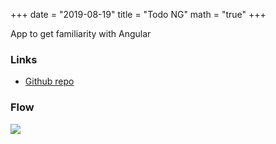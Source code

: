 +++
date = "2019-08-19"
title = "Todo NG"
math = "true"
+++

App to get familiarity with Angular

### Links

- [Github repo](https://github.com/rj-ortega/todo-app-ng)

### Flow

![](/images/projects/todo-ng.gif)
